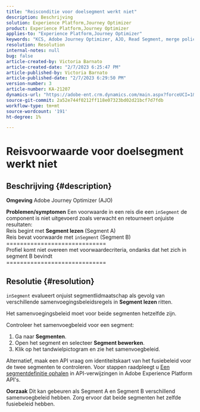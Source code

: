 ```yaml
---
title: "Reisconditie voor doelsegment werkt niet"
description: Beschrijving
solution: Experience Platform,Journey Optimizer
product: Experience Platform,Journey Optimizer
applies-to: "Experience Platform,Journey Optimizer"
keywords: "KCS, Adobe Journey Optimizer, AJO, Read Segment, merge policy, inSegment clause"
resolution: Resolution
internal-notes: null
bug: false
article-created-by: Victoria Barnato
article-created-date: "2/7/2023 6:25:47 PM"
article-published-by: Victoria Barnato
article-published-date: "2/7/2023 6:29:50 PM"
version-number: 3
article-number: KA-21207
dynamics-url: "https://adobe-ent.crm.dynamics.com/main.aspx?forceUCI=1&pagetype=entityrecord&etn=knowledgearticle&id=b8c3cbd1-14a7-ed11-aad1-6045bd0065f9"
source-git-commit: 2a52e744f0212ff118e07323bd02d21bcf7d7fdb
workflow-type: tm+mt
source-wordcount: '191'
ht-degree: 1%

---
```


# Reisvoorwaarde voor doelsegment werkt niet

## Beschrijving {#description}

<b>Omgeving</b>
Adobe Journey Optimizer (AJO)


<b>Problemen/symptomen</b>
Een voorwaarde in een reis die een `inSegment` de component is niet uitgevoerd zoals verwacht en retourneert onjuiste resultaten:
<br>Reis begint met <b>Segment lezen</b> (Segment A)
<br>Reis bevat voorwaarde met `inSegment` (Segment B)
<br>=============================
<br>Profiel komt niet overeen met voorwaardecriteria, ondanks dat het zich in segment B bevindt
<br>=============================

## Resolutie {#resolution}


`inSegment` evalueert onjuist segmentlidmaatschap als gevolg van verschillende samenvoegingsbeleidsregels in <b>Segment lezen </b>ritten.

Het samenvoegingsbeleid moet voor beide segmenten hetzelfde zijn.

Controleer het samenvoegbeleid voor een segment:

1. Ga naar <b>Segmenten</b>.
2. Open het segment en selecteer <b>Segment bewerken</b>.
3. Klik op het tandwielpictogram en zie het samenvoegbeleid.


Alternatief, maak een API vraag om identiteitskaart van het fusiebeleid voor de twee segmenten te controleren. Voor stappen raadpleegt u [Een segmentdefinitie ophalen](https://developer.adobe.com/experience-platform-apis/references/segmentation/#tag/Segment-definitions/operation/retrieveSegmentDefinitionById) in API-verwijzingen in Adobe Experience Platform API&#39;s.


<b>Oorzaak</b>
Dit kan gebeuren als Segment A en Segment B verschillend samenvoegbeleid hebben. Zorg ervoor dat beide segmenten het zelfde fusiebeleid hebben.
